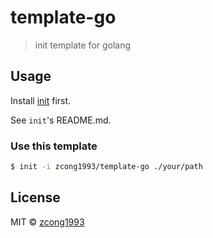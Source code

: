# template-go

> init template for golang

## Usage

Install [init](https://github.com/zcong1993/init) first.

See `init`'s  README.md.

### Use this template

```bash
$ init -i zcong1993/template-go ./your/path
```

## License

MIT &copy; [zcong1993](github.com/zcong1993)
